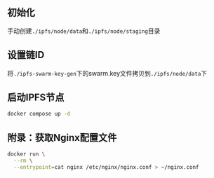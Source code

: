 ## 初始化

手动创建`./ipfs/node/data`和`./ipfs/node/staging`目录

## 设置链ID

将`./ipfs-swarm-key-gen`下的swarm.key文件拷贝到`./ipfs/node/data`下

## 启动IPFS节点

```bash
docker compose up -d
```


## 附录：获取Nginx配置文件

```bash
docker run \
  --rm \
  --entrypoint=cat nginx /etc/nginx/nginx.conf > ~/nginx.conf
```